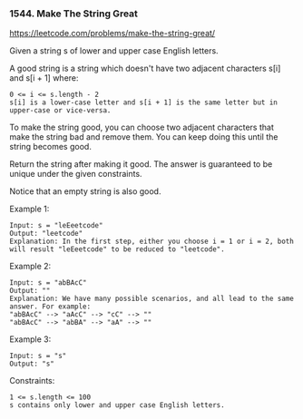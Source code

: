 ### 1544. Make The String Great

https://leetcode.com/problems/make-the-string-great/

Given a string s of lower and upper case English letters.

A good string is a string which doesn't have two adjacent characters s[i] and s[i + 1] where:

    0 <= i <= s.length - 2
    s[i] is a lower-case letter and s[i + 1] is the same letter but in upper-case or vice-versa.
To make the string good, you can choose two adjacent characters that make the string bad and remove them. You can keep doing this until the string becomes good.

Return the string after making it good. The answer is guaranteed to be unique under the given constraints.

Notice that an empty string is also good.



Example 1:

    Input: s = "leEeetcode"
    Output: "leetcode"
    Explanation: In the first step, either you choose i = 1 or i = 2, both will result "leEeetcode" to be reduced to "leetcode".
Example 2:

    Input: s = "abBAcC"
    Output: ""
    Explanation: We have many possible scenarios, and all lead to the same answer. For example:
    "abBAcC" --> "aAcC" --> "cC" --> ""
    "abBAcC" --> "abBA" --> "aA" --> ""
Example 3:

    Input: s = "s"
    Output: "s"


Constraints:

    1 <= s.length <= 100
    s contains only lower and upper case English letters.